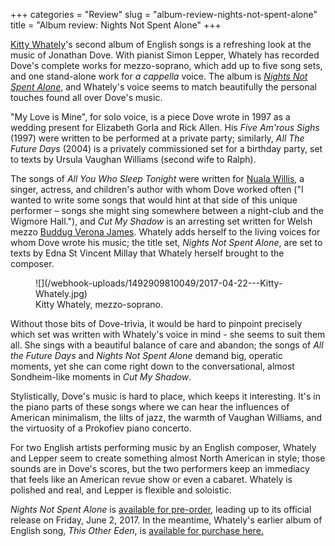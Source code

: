 +++
categories = "Review"
slug = "album-review-nights-not-spent-alone"
title = "Album review: Nights Not Spent Alone"
+++

[Kitty Whately](/scene/people/kitty-whately/)'s second album of English songs is a refreshing look at the music of Jonathan Dove. With pianist Simon Lepper, Whately has recorded Dove's complete works for mezzo-soprano, which add up to five song sets, and one stand-alone work for *a cappella* voice. The album is [*Nights Not Spent Alone*](https://kitty-whately.squarespace.com/shop/nightsnotspentalone), and Whately's voice seems to match beautifully the personal touches found all over Dove's music. 

"My Love is Mine", for solo voice, is a piece Dove wrote in 1997 as a wedding present for Elizabeth Gorla and Rick Allen. His *Five Am'rous Sighs* (1997) were written to be performed at a private party; similarly, *All The Future Days* (2004) is a privately commissioned set for a birthday party, set to texts by Ursula Vaughan Williams (second wife to Ralph). 

The songs of *All You Who Sleep Tonight* were written for [Nuala Willis](http://www.nualawillis.com/), a singer, actress, and children's author with whom Dove worked often ("I wanted to write some songs that would hint at that side of this unique performer – songs she might sing somewhere between a night-club and the Wigmore Hall."), and *Cut My Shadow* is an arresting set written for Welsh mezzo [Buddug Verona James](https://en.wikipedia.org/wiki/Buddug_Verona_James). Whately adds herself to the living voices for whom Dove wrote his music; the title set, *Nights Not Spent Alone*, are set to texts by Edna St Vincent Millay that Whately herself brought to the composer. 

<figure data-type="image">
![](/webhook-uploads/1492909810049/2017-04-22---Kitty-Whately.jpg)
<figcaption>Kitty Whately, mezzo-soprano.</figcaption>
</figure>

Without those bits of Dove-trivia, it would be hard to pinpoint precisely which set was written with Whately's voice in mind - she seems to suit them all. She sings with a beautiful balance of care and abandon; the songs of *All the Future Days* and *Nights Not Spent Alone* demand big, operatic moments, yet she can come right down to the conversational, almost Sondheim-like moments in *Cut My Shadow*. 

Stylistically, Dove's music is hard to place, which keeps it interesting. It's in the piano parts of these songs where we can hear the influences of American minimalism, the lilts of jazz, the warmth of Vaughan Williams, and the virtuosity of a Prokofiev piano concerto.

For two English artists performing music by an English composer, Whately and Lepper seem to create something almost North American in style; those sounds are in Dove's scores, but the two performers keep an immediacy that feels like an American revue show or even a cabaret. Whately is polished and real, and Lepper is flexible and soloistic.

*Nights Not Spent Alone* is [available for pre-order](https://kitty-whately.squarespace.com/shop/nightsnotspentalone), leading up to its official release on Friday, June 2, 2017. In the meantime, Whately's earlier album of English song, *This Other Eden*, is [available for purchase here.](https://kitty-whately.squarespace.com/shop/thisothereden)
